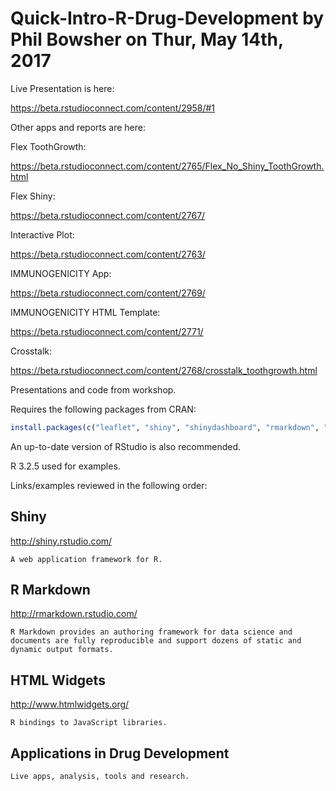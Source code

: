 # Quick-Intro-R-Drug-Development by Phil Bowsher on Thur, May 14th, 2017

Live Presentation is here:

https://beta.rstudioconnect.com/content/2958/#1

Other apps and reports are here:

Flex ToothGrowth:

https://beta.rstudioconnect.com/content/2765/Flex_No_Shiny_ToothGrowth.html

Flex Shiny:

https://beta.rstudioconnect.com/content/2767/

Interactive Plot:

https://beta.rstudioconnect.com/content/2763/

IMMUNOGENICITY App:

https://beta.rstudioconnect.com/content/2769/

IMMUNOGENICITY HTML Template:

https://beta.rstudioconnect.com/content/2771/

Crosstalk:

https://beta.rstudioconnect.com/content/2768/crosstalk_toothgrowth.html

Presentations and code from workshop.

Requires the following packages from CRAN:

```r
install.packages(c("leaflet", "shiny", "shinydashboard", "rmarkdown", "flex_dashboard", "ggplot2", "plotly", "plyr", "reshape2"))
``` 

An up-to-date version of RStudio is also recommended.

R 3.2.5 used for examples.

Links/examples reviewed in the following order:

## **Shiny**

http://shiny.rstudio.com/

    A web application framework for R.

## **R Markdown**

http://rmarkdown.rstudio.com/
  
    R Markdown provides an authoring framework for data science and documents are fully reproducible and support dozens of static and dynamic output formats.

## **HTML Widgets**

http://www.htmlwidgets.org/

    R bindings to JavaScript libraries.
    
## **Applications in Drug Development**

    Live apps, analysis, tools and research.